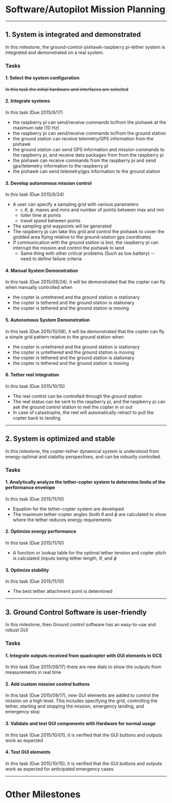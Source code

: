 # Software/Autopilot Mission Planning

---

## 1. System is integrated and demonstrated
In this milestone, the ground-control-pixhawk-raspberry pi-tether system is integrated and demonstrated on a real system. 

### Tasks
#### 1. Select the system configuration

~~In this task the initial hardware and interfaces are selected~~

#### 2. Integrate systems

In this task (Due 2015/9/17)
* the raspberry pi can send/receive commands to/from the pixhawk at the maximum rate (10 Hz)
* the raspberry pi can send/receive commands to/from the ground station
* the ground station can receive telemetry/GPS information from the pixhawk
* the ground station can send GPS information and mission commands to the raspberry pi, and receive data packages from from the raspberry pi
* the pixhawk can receive commands from the raspberry pi and send gps/telemetry information to the raspberry pi
* the pixhawk can send telemetry/gps information to the ground station

#### 3. Develop autonomous mission control

In this task (Due 2015/9/24)
* A user can specify a sampling grid with various parameters
   * r, $\theta$, $\phi$, maxes and mins and number of points between max and min
   * loiter time at points
   * travel speed between points
* The sampling grid waypoints will be generated
* The raspberry pi can take this grid and control the pixhawk to cover the gridded area flying relative to the ground-station gps coordinates
* If communication with the ground station is lost, the raspberry pi can interrupt the mission and control the pixhawk to land
   * Same thing with other critical problems (Such as low battery) -- need to define failure criteria

#### 4. Manual System Demonstration

In this task (Due 2015/09/24), it will be demonstrated that the copter can fly when manually controlled when
* the copter is untethered and the ground station is stationary
* the copter is tethered and the ground station is stationary
* the copter is tethered and the ground station is moving

#### 5. Autonomous System Demonstration

In this task (Due 2015/10/08), it will be demonstrated that the copter can fly a simple grid pattern relative to the ground station when
* the copter is untethered and the ground station is stationary
* the copter is untethered and the ground station is moving
* the copter is tethered and the ground station is stationary
* the copter is tethered and the ground station is moving

#### 6. Tether reel integration
In this task (Due 2015/10/15)
* The reel control can be controlled through the ground station
* The reel status can be sent to the raspberry pi, and the raspberry pi can ask the ground control station to reel the copter in or out
* In case of catastrophe, the reel will automatically retract to pull the copter back to landing

-----
## 2. System is optimized and stable
In this milestone, the copter-tether dynamical system is understood from energy-optimal and stability perspectives, and can be robustly controlled. 

### Tasks

#### 1. Analytically analyze the tether-copter system to determine limits of the performance envelope
In this task (Due 2015/11/10)
* Equation for the tether-copter system are developed
* The maximum tether-copter angles (both $\theta$ and $\phi$ are calculated to show where the tether reduces energy requirements

#### 2. Optimize energy performance
In this task (Due 2015/11/10)
* A function or lookup table for the optimal tether tension and copter pitch is calculated (inputs being tether length, $\theta$, and $\phi$

#### 3. Optimize stability
In this task (Due 2015/11/10)
* The best tether attachment point is determined

---
## 3. Ground Control Software is user-friendly
In this milestone, then Ground control software has an easy-to-use and robust GUI

### Tasks
#### 1. Integrate outputs received from quadcopter with GUI elements in GCS
In this task (Due 2015/09/17) there are new dials to show the outputs from measurements in real time

#### 2. Add custom mission control buttons
In this task (Due 2015/09/17), new GUI elements are added to control the mission on a high level. This includes specifying the grid, controlling the tether, starting and stopping the mission, emergency landing, and emergency stop

#### 3. Validate and test GUI components with Hardware for normal usage
In this task (Due 2015/10/01), it is verified that the GUI buttons and outputs work as expected

#### 4. Test GUI elements

In this task (Due 2015/10/15), it is verified that the GUI buttons and outputs work as expected for anticipated emergency cases


----
# Other Milestones